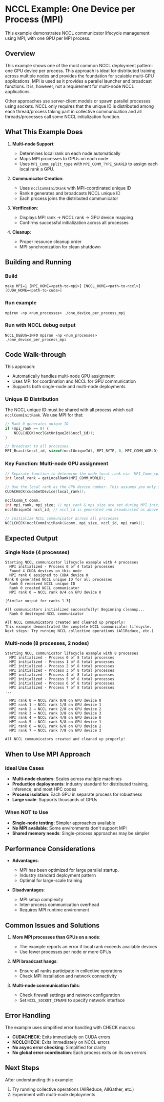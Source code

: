 <!-- Copyright (c) 2025, NVIDIA CORPORATION. All rights reserved.

See LICENSE.txt for license information -->

# NCCL Example: One Device per Process (MPI)

This example demonstrates NCCL communicator lifecycle management using MPI, with
one GPU per MPI process.

## Overview

This example shows one of the most common NCCL deployment pattern: one GPU
device per process. This approach is ideal for distributed training across
multiple nodes and provides the foundation for scalable multi-GPU applications.
MPI is used as it provides a parallel launcher and broadcast functions. It is,
however, not a requirement for multi-node NCCL applications.

Other approaches use server-client models or spawn parallel processes using
sockets. NCCL only requires that the unique ID is distributed among each
thread/process taking part in collective communication and all threads/processes
call some NCCL initialization function.

## What This Example Does

1. **Multi-node Support**:
   - Determines local rank on each node automatically
   - Maps MPI processes to GPUs on each node
   - Uses `MPI_Comm_split_type` with `MPI_COMM_TYPE_SHARED` to assign each local
     rank a GPU.

2. **Communicator Creation**:
   - Uses `ncclCommInitRank` with MPI-coordinated unique ID
   - Rank `0` generates and broadcasts NCCL unique ID
   - Each process joins the distributed communicator

3. **Verification**:
   - Displays MPI rank → NCCL rank → GPU device mapping
   - Confirms successful initialization across all processes

4. **Cleanup**:
   - Proper resource cleanup order
   - MPI synchronization for clean shutdown

## Building and Running

### Build
```shell
make MPI=1 [MPI_HOME=<path-to-mpi>] [NCCL_HOME=<path-to-nccl>] [CUDA_HOME=<path-to-cuda>]
```

### Run example
```shell
mpirun -np <num_processes> ./one_device_per_process_mpi
```

### Run with NCCL debug output
```shell
NCCL_DEBUG=INFO mpirun -np <num_processes> ./one_device_per_process_mpi
```

## Code Walk-through

This approach:
- Automatically handles multi-node GPU assignment
- Uses MPI for coordination and NCCL for GPU communication
- Supports both single-node and multi-node deployments

### Unique ID Distribution
The NCCL unique ID must be shared with all process which call `ncclCommInitRank`. We use MPI for that:
```c
// Rank 0 generates unique ID
if (mpi_rank == 0) {
    NCCLCHECK(ncclGetUniqueId(&nccl_id));
}

// Broadcast to all processes
MPI_Bcast(&nccl_id, sizeof(ncclUniqueId), MPI_BYTE, 0, MPI_COMM_WORLD);
```

### Key Function: Multi-node GPU assignment
```c
// Separate function to determine the node local rank via `MPI_Comm_split_type`
int local_rank = getLocalRank(MPI_COMM_WORLD);

// Use the local rank as the GPU device number. This assumes you only start as many processes as available GPUs
CUDACHECK(cudaSetDevice(local_rank));

ncclComm_t comm;
int mpi_rank, mpi_size; // mpi_rank & mpi_size are set during MPI initialization
ncclUniqueId nccl_id; // nccl_id is generated and broadcasted as above

// Initialize NCCL communicator across all processes
NCCLCHECK(ncclCommInitRank(&comm, mpi_size, nccl_id, mpi_rank));
```

## Expected Output

### Single Node (4 processes)
```
Starting NCCL communicator lifecycle example with 4 processes
  MPI initialized - Process 0 of 4 total processes
  Found 4 CUDA devices on this node
  MPI rank 0 assigned to CUDA device 0
Rank 0 generated NCCL unique ID for all processes
  Rank 0 received NCCL unique ID
  Rank 0 created NCCL communicator
  MPI rank 0 → NCCL rank 0/4 on GPU device 0

[Similar output for ranks 1-3]

All communicators initialized successfully! Beginning cleanup...
  Rank 0 destroyed NCCL communicator

All NCCL communicators created and cleaned up properly!
This example demonstrated the complete NCCL communicator lifecycle.
Next steps: Try running NCCL collective operations (AllReduce, etc.)
```

### Multi-node (8 processes, 2 nodes)
```
Starting NCCL communicator lifecycle example with 8 processes
  MPI initialized - Process 0 of 8 total processes
  MPI initialized - Process 1 of 8 total processes
  MPI initialized - Process 2 of 8 total processes
  MPI initialized - Process 3 of 8 total processes
  MPI initialized - Process 4 of 8 total processes
  MPI initialized - Process 5 of 8 total processes
  MPI initialized - Process 6 of 8 total processes
  MPI initialized - Process 7 of 8 total processes
...

  MPI rank 0 → NCCL rank 0/8 on GPU device 0
  MPI rank 1 → NCCL rank 1/8 on GPU device 1
  MPI rank 2 → NCCL rank 2/8 on GPU device 2
  MPI rank 3 → NCCL rank 3/8 on GPU device 3
  MPI rank 4 → NCCL rank 4/8 on GPU device 0
  MPI rank 5 → NCCL rank 5/8 on GPU device 1
  MPI rank 6 → NCCL rank 6/8 on GPU device 2
  MPI rank 7 → NCCL rank 7/8 on GPU device 3

All NCCL communicators created and cleaned up properly!
```

## When to Use MPI Approach

### Ideal Use Cases
- **Multi-node clusters**: Scales across multiple machines
- **Production deployments**: Industry standard for distributed training,
  inference, and most HPC codes
- **Process isolation**: Each GPU in separate process for robustness
- **Large scale**: Supports thousands of GPUs

### When NOT to Use
- **Single-node testing**: Simpler approaches available
- **No MPI available**: Some environments don't support MPI
- **Shared memory needs**: Single-process approaches may be simpler

## Performance Considerations

- **Advantages**:
  - MPI has been optimized for large parallel startup.
  - Industry standard deployment pattern
  - Optimal for large-scale training

- **Disadvantages**:
  - MPI setup complexity
  - Inter-process communication overhead
  - Requires MPI runtime environment

## Common Issues and Solutions

1. **More MPI processes than GPUs on a node**:
   - The example reports an error if local rank exceeds available devices
   - Use fewer processes per node or more GPUs

2. **MPI broadcast hangs**:
   - Ensure all ranks participate in collective operations
   - Check MPI installation and network connectivity

3. **Multi-node communication fails**:
   - Check firewall settings and network configuration
   - Set `NCCL_SOCKET_IFNAME` to specify network interface

## Error Handling

The example uses simplified error handling with CHECK macros:
- **CUDACHECK**: Exits immediately on CUDA errors
- **NCCLCHECK**: Exits immediately on NCCL errors
- **No async error checking**: Simplified for clarity
- **No global error coordination**: Each process exits on its own errors

## Next Steps

After understanding this example:
1. Try running collective operations (AllReduce, AllGather, etc.)
2. Experiment with multi-node deployments
